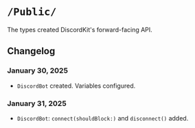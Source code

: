 #  `/Public/`

The types created DiscordKit's forward-facing API.

## Changelog

### January 30, 2025
- `DiscordBot` created. Variables configured.

### January 31, 2025
- `DiscordBot`: `connect(shouldBlock:)` and `disconnect()` added.
